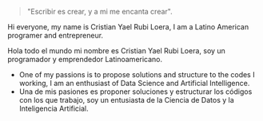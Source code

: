 > "Escribir es crear, y a mi me encanta crear".

Hi everyone, my name is Cristian Yael Rubi Loera, I am a Latino American programer and entrepreneur.

Hola todo el mundo mi nombre es Cristian Yael Rubi Loera, soy un programador y emprendedor Latinoamericano.

- One of my passions is to propose solutions and structure to the codes I working, I am an enthusiast of Data Science and Artificial Intelligence.
- Una de mis pasiones es proponer soluciones y estructurar los códigos con los que trabajo, soy un entusiasta de la Ciencia de Datos y la Inteligencia Artificial.



<!--
**CrisRLoera/CrisRLoera** is a ✨ _special_ ✨ repository because its `README.md` (this file) appears on your GitHub profile.

Here are some ideas to get you started:

- 🔭 I’m currently working on ...
- 🌱 I’m currently learning ...
- 👯 I’m looking to collaborate on ...
- 🤔 I’m looking for help with ...
- 💬 Ask me about ...
- 📫 How to reach me: ...
- 😄 Pronouns: ...
- ⚡ Fun fact: ...
-->

